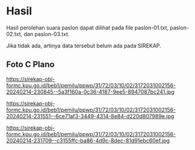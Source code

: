 # Hasil

Hasil perolehan suara paslon dapat dilihat pada file paslon-01.txt, paslon-02.txt, dan paslon-03.txt.

Jika tidak ada, artinya data tersebut belum ada pada SIREKAP.

## Foto C Plano

https://sirekap-obj-formc.kpu.go.id/beb1/pemilu/ppwp/31/72/03/10/02/3172031002156-20240214-230845--5a3f160a-0c36-4187-9ee5-8947087bc241.jpg

https://sirekap-obj-formc.kpu.go.id/beb1/pemilu/ppwp/31/72/03/10/02/3172031002156-20240214-231551--6ce71af3-3449-4314-8e84-d220d807989e.jpg

https://sirekap-obj-formc.kpu.go.id/beb1/pemilu/ppwp/31/72/03/10/02/3172031002156-20240214-231709--c3155ffc-ba86-4d9c-8dec-81d91ebc60ef.jpg
